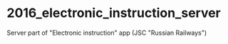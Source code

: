 # 2016_electronic_instruction_server
Server part of "Electronic instruction" app (JSC "Russian Railways")
